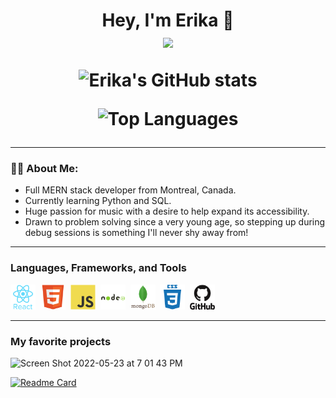 <div id=header align=center>

<h1>
  Hey, I'm Erika 👋
  
  <div id=badges><img src="https://img.shields.io/badge/LinkedIn-blue?logo=linkedin&logoColor=white&style=for-the-badge" /></div>

 
 ![Erika's GitHub stats](https://github-readme-stats.vercel.app/api?username=erika-sm&count_private=true&show_icons=true&theme=nightowl&hide=stars,prs,contribs)

                    
![Top Languages](https://github-readme-stats.vercel.app/api/top-langs/?username=erika-sm&theme=nightowl&layout=compact)

</h1>
  
  </div>

---

### :woman_technologist: About Me: 

- Full MERN stack developer from Montreal, Canada.
- Currently learning Python and SQL.
- Huge passion for music with a desire to help expand its accessibility.
- Drawn to problem solving since a very young age, so stepping up during debug sessions is something I'll never shy away from!


</div>

---
### Languages, Frameworks, and Tools
<div>
  <img src="https://github.com/devicons/devicon/blob/master/icons/react/react-original-wordmark.svg" title="React" alt="React" width="40" height="40"/>&nbsp;
  <img src="https://github.com/devicons/devicon/blob/master/icons/html5/html5-original.svg" title="HTML5" alt="HTML" width="40" height="40"/>&nbsp;
  <img src="https://github.com/devicons/devicon/blob/master/icons/javascript/javascript-original.svg" title="JavaScript" alt="JavaScript" width="40" height="40"/>&nbsp;
  <img src="https://github.com/devicons/devicon/blob/master/icons/nodejs/nodejs-original-wordmark.svg" title="NodeJS" alt="NodeJS" width="40" height="40"/>&nbsp;
    <img src="https://github.com/devicons/devicon/blob/master/icons/mongodb/mongodb-original-wordmark.svg" title=MongoDB" alt="MongoDB" width="40" height="40"/>&nbsp;
     <img src="https://github.com/devicons/devicon/blob/master/icons/css3/css3-plain-wordmark.svg"  title="CSS3" alt="CSS" width="40" height="40"/>&nbsp;
     <img src="https://github.com/devicons/devicon/blob/master/icons/github/github-original-wordmark.svg" title=Github" alt="Github" width="40" height="40"/>&nbsp;
</div>

---


### My favorite projects

<img width="405" alt="Screen Shot 2022-05-23 at 7 01 43 PM" src="https://user-images.githubusercontent.com/91225565/169918123-cee0c400-f142-4ab7-93c3-f11440689d8f.png">

[![Readme Card](https://github-readme-stats.vercel.app/api/pin/?username=erika-sm&repo=Bliss&show_owner=true&theme=nightowl)](https://github.com/erika-sm/Bliss)

<!-- BLOG-POST-LIST:START -->
<!-- BLOG-POST-LIST:END -->

